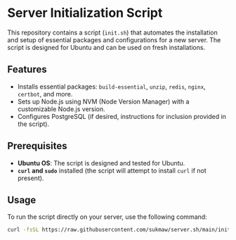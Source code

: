 # Server Initialization Script

This repository contains a script (`init.sh`) that automates the installation and setup of essential packages and configurations for a new server. The script is designed for Ubuntu and can be used on fresh installations.

## Features

- Installs essential packages: `build-essential`, `unzip`, `redis`, `nginx`, `certbot`, and more.
- Sets up Node.js using NVM (Node Version Manager) with a customizable Node.js version.
- Configures PostgreSQL (if desired, instructions for inclusion provided in the script).

## Prerequisites

- **Ubuntu OS**: The script is designed and tested for Ubuntu.
- **`curl` and `sudo`** installed (the script will attempt to install `curl` if not present).

## Usage

To run the script directly on your server, use the following command:

```bash
curl -fsSL https://raw.githubusercontent.com/sukmaw/server.sh/main/init.sh -o init.sh && chmod +x init.sh && ./init.sh

